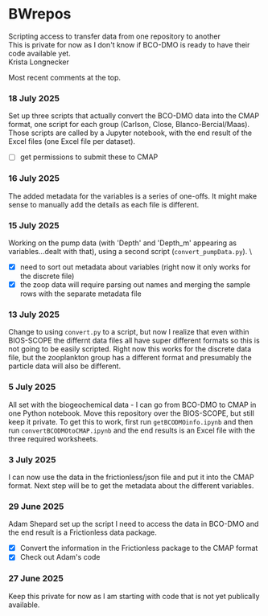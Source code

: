 # BWrepos
Scripting access to transfer data from one repository to another\
This is private for now as I don't know if BCO-DMO is ready to have their code available yet.\
Krista Longnecker

Most recent comments at the top.
### 18 July 2025
Set up three scripts that actually convert the BCO-DMO data into the CMAP format, one script for each group (Carlson, Close, Blanco-Bercial/Maas). Those scripts are called by a Jupyter notebook, with the end result of the Excel files (one Excel file per dataset). 
- [ ] get permissions to submit these to CMAP

### 16 July 2025
The added metadata for the variables is a series of one-offs. It might make sense to manually add the details as each file is different.

### 15 July 2025
Working on the pump data (with 'Depth' and 'Depth_m' appearing as variables...dealt with that), using a second script (```convert_pumpData.py```). \
- [x] need to sort out metadata about variables (right now it only works for the discrete file)
- [x] the zoop data will require parsing out names and merging the sample rows with the separate metadata file

### 13 July 2025
Change to using ```convert.py``` to a script, but now I realize that even within BIOS-SCOPE the differnt data files all have super different formats so this is not going to be easily scripted. Right now this works for the discrete data file, but the zooplankton group has a different format and presumably the particle data will also be different.

### 5 July 2025
All set with the biogeochemical data - I can go from BCO-DMO to CMAP in one Python notebook. Move this repository over the BIOS-SCOPE, but still keep it private. 
To get this to work, first run ```getBCODMOinfo.ipynb``` and then run ```convertBCODMOtoCMAP.ipynb``` and the end results is an Excel file with the three required worksheets.

### 3 July 2025
I can now use the data in the frictionless/json file and put it into the CMAP format. Next step will be to get the metadata about the different variables.

### 29 June 2025
Adam Shepard set up the script I need to access the data in BCO-DMO and the end result is a Frictionless data package. 

- [x] Convert the information in the Frictionless package to the CMAP format
- [x] Check out Adam's code
 
### 27 June 2025
Keep this private for now as I am starting with code that is not yet publically available.

